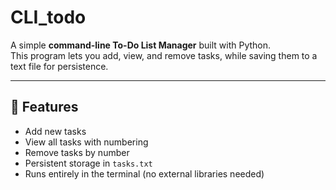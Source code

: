 # CLI_todo
A simple **command-line To-Do List Manager** built with Python.  
This program lets you add, view, and remove tasks, while saving them to a text file for persistence.

---

## 🚀 Features
- Add new tasks
- View all tasks with numbering
- Remove tasks by number
- Persistent storage in `tasks.txt`
- Runs entirely in the terminal (no external libraries needed)
